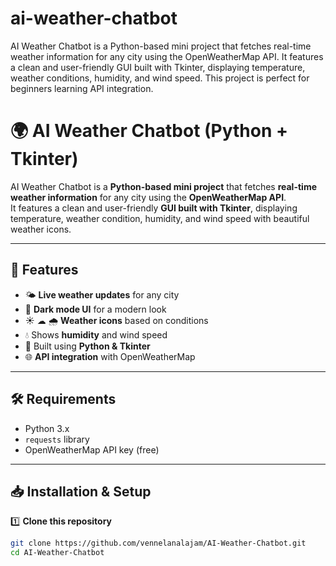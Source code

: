 # ai-weather-chatbot
AI Weather Chatbot is a Python-based mini project that fetches real-time weather information for any city using the OpenWeatherMap API.  It features a clean and user-friendly GUI built with Tkinter, displaying temperature, weather conditions, humidity, and wind speed.  This project is perfect for beginners learning API integration.
# 🌍 AI Weather Chatbot (Python + Tkinter)

AI Weather Chatbot is a **Python-based mini project** that fetches **real-time weather information** for any city using the **OpenWeatherMap API**.  
It features a clean and user-friendly **GUI built with Tkinter**, displaying temperature, weather condition, humidity, and wind speed with beautiful weather icons.

---

## 📌 Features
- 🌤 **Live weather updates** for any city
- 🎨 **Dark mode UI** for a modern look
- ☀ ☁ 🌧 **Weather icons** based on conditions
- 💧 Shows **humidity** and wind speed
- 🐍 Built using **Python & Tkinter**
- 🌐 **API integration** with OpenWeatherMap

---

## 🛠 Requirements
- Python 3.x
- `requests` library
- OpenWeatherMap API key (free)

---

## 📥 Installation & Setup

1️⃣ **Clone this repository**
```bash
git clone https://github.com/vennelanalajam/AI-Weather-Chatbot.git
cd AI-Weather-Chatbot

